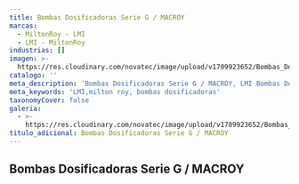 ```yaml
---
title: Bombas Dosificadoras Serie G / MACROY
marcas:
  - MiltonRoy - LMI
  - LMI - MiltonRoy
industrias: []
imagen: >-
  https://res.cloudinary.com/novatec/image/upload/v1709923652/Bombas_Dosificadoras_Serie_G_MACROY_zm9iuh.jpg
catalogo: ''
meta_description: 'Bombas Dosificadoras Serie G / MACROY, LMI Bombas Dosificadoras, Milton Roy'
meta_keywords: 'LMI,milton roy, bombas dosificadoras'
taxonomyCover: false
galeria:
  - >-
    https://res.cloudinary.com/novatec/image/upload/v1709923652/Bombas_Dosificadoras_Serie_G_MACROY_zm9iuh.jpg
titulo_adicional: Bombas Dosificadoras Serie G / MACROY
---
```


## **Bombas Dosificadoras Serie G / MACROY**
